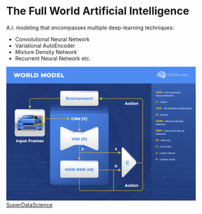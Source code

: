 # The Full World Artificial Intelligence

A.I. modeling that encompasses multiple deep-learning techniques:
* Convolutional Neural Network
* Variational AutoEncoder
* Mixture Density Network
* Recurrent Neural Network
etc.

[//]: # (Image References)

[image1]: ./images/The-Full-World-Model.png "The Full World Model"
![Sample Output][image1]
[SuperDataScience](https://www.superdatascience.com)
